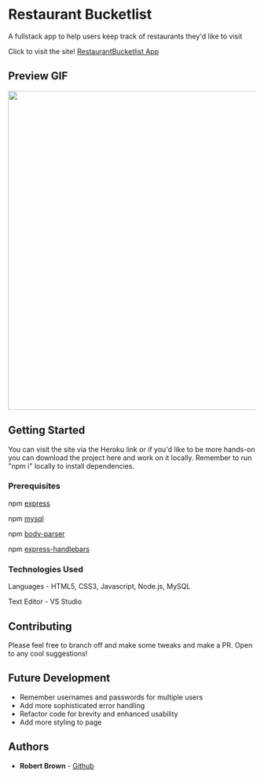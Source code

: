 # Restaurant Bucketlist

A fullstack app to help users keep track of restaurants they'd like to visit

Click to visit the site!
[RestaurantBucketlist App](https://restaurant-bucketlist.herokuapp.com/)

## Preview GIF

<img src="public/img/preview.gif" width="650">

## Getting Started

You can visit the site via the Heroku link or if you'd like to be more hands-on you can download the project here and work on it locally. Remember to run "npm i" locally to install dependencies.

### Prerequisites

npm [express](https://www.npmjs.com/package/express)

npm [mysql](https://www.npmjs.com/package/mysql)

npm [body-parser](https://www.npmjs.com/package/body-parser)

npm [express-handlebars](https://www.npmjs.com/package/express-handlebars)

### Technologies Used

Languages - HTML5, CSS3, Javascript, Node.js, MySQL

Text Editor - VS Studio

## Contributing

Please feel free to branch off and make some tweaks and make a PR. Open to any cool suggestions!

## Future Development

* Remember usernames and passwords for multiple users
* Add more sophisticated error handling
* Refactor code for brevity and enhanced usability
* Add more styling to page

## Authors

* **Robert Brown** - [Github](https://github.com/robertbernardbrown)